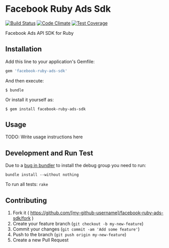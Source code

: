 # Facebook Ruby Ads Sdk

[![Build Status](https://travis-ci.org/pitchtarget/facebook-ruby-ads-sdk.svg)](https://travis-ci.org/pitchtarget/facebook-ruby-ads-sdk)
[![Code Climate](https://codeclimate.com/github/pitchtarget/facebook-ruby-ads-sdk/badges/gpa.svg)](https://codeclimate.com/github/pitchtarget/facebook-ruby-ads-sdk)
[![Test Coverage](https://codeclimate.com/github/pitchtarget/facebook-ruby-ads-sdk/badges/coverage.svg)](https://codeclimate.com/github/pitchtarget/facebook-ruby-ads-sdk)

Facebook Ads API SDK for Ruby

## Installation

Add this line to your application's Gemfile:

```ruby
gem 'facebook-ruby-ads-sdk'
```

And then execute:

    $ bundle

Or install it yourself as:

    $ gem install facebook-ruby-ads-sdk

## Usage

TODO: Write usage instructions here

## Development and Run Test

Due to a [bug in bundler](http://stackoverflow.com/questions/4118055/rails-bundler-doesnt-install-gems-inside-a-group) to install the debug group you need to run:

```
bundle install --without nothing
```

To run all tests: `rake`

## Contributing

1. Fork it ( https://github.com/[my-github-username]/facebook-ruby-ads-sdk/fork )
2. Create your feature branch (`git checkout -b my-new-feature`)
3. Commit your changes (`git commit -am 'Add some feature'`)
4. Push to the branch (`git push origin my-new-feature`)
5. Create a new Pull Request
